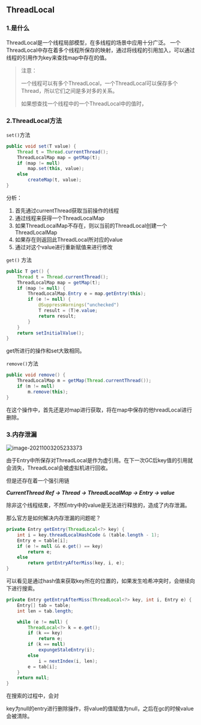 ## ThreadLocal

### 1.是什么

ThreadLocal是一个线程局部模型，在多线程的场景中应用十分广泛。 一个ThreadLocal中存在着多个线程所保存的映射，通过将线程的引用加入，可以通过线程的引用作为key来查找map中存在的值。

>   注意：
>
>   一个线程可以有多个ThreadLocal，一个ThreadLocal可以保存多个Thread，所以它们之间是多对多的关系。
>
>   如果想查找一个线程中的一个ThreadLocal中的值时，



### 2.ThreadLocal方法

`set()`方法

```java
public void set(T value) {
    Thread t = Thread.currentThread();
    ThreadLocalMap map = getMap(t);
    if (map != null)
        map.set(this, value);
    else
        createMap(t, value);
}
```

分析：

1.   首先通过currentThread获取当前操作的线程
2.   通过线程来获得一个ThreadLocalMap
3.   如果ThreadLocalMap不存在，则以当前的ThreadLocal创建一个ThreadLocalMap
4.   如果存在则返回此ThreadLocal所对应的value
5.   通过对这个value进行重新赋值来进行修改



`get()` 方法

```java
public T get() {
    Thread t = Thread.currentThread();
    ThreadLocalMap map = getMap(t);
    if (map != null) {
        ThreadLocalMap.Entry e = map.getEntry(this);
        if (e != null) {
            @SuppressWarnings("unchecked")
            T result = (T)e.value;
            return result;
        }
    }
    return setInitialValue();
}
```

get所进行的操作和set大致相同。



`remove()`方法

```java
public void remove() {
    ThreadLocalMap m = getMap(Thread.currentThread());
    if (m != null)
        m.remove(this);
}
```

在这个操作中，首先还是对map进行获取，将在map中保存的他hreadLocal进行删除。

### 3.内存泄漏

![image-20211003205233373](https://i.loli.net/2021/10/04/y9MpS63eI7GWV2R.png)

由于Entry中所保存对ThreadLocal是作为虚引用。在下一次GC后key值的引用就会消失，ThreadLocal会被虚拟机进行回收。

但是还存在着一个强引用链

***CurrentThread Ref -> Thread -> ThreadLocalMap -> Entry -> value***

除非这个线程结束，不然Entry中的value是无法进行释放的，造成了内存泄漏。

那么官方是如何解决内存泄漏的问题呢？

```java
private Entry getEntry(ThreadLocal<?> key) {
    int i = key.threadLocalHashCode & (table.length - 1);
    Entry e = table[i];
    if (e != null && e.get() == key)
        return e;
    else
        return getEntryAfterMiss(key, i, e);
}
```

可以看见是通过hash值来获取key所在的位置的，如果发生哈希冲突时，会继续向下进行搜索。

```java
private Entry getEntryAfterMiss(ThreadLocal<?> key, int i, Entry e) {
    Entry[] tab = table;
    int len = tab.length;

    while (e != null) {
        ThreadLocal<?> k = e.get();
        if (k == key)
            return e;
        if (k == null)
            expungeStaleEntry(i);
        else
            i = nextIndex(i, len);
        e = tab[i];
    }
    return null;
}
```

在搜索的过程中，会对

key为null的entry进行删除操作，将value的值赋值为null，之后在gc的时候value会被清除。



